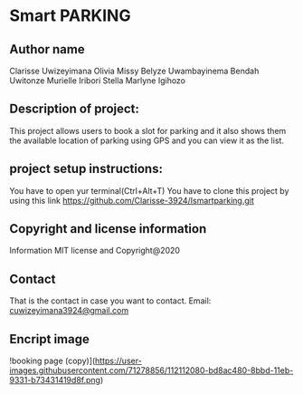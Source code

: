 # Smart PARKING

## Author name 

Clarisse Uwizeyimana
Olivia Missy 
Belyze Uwambayinema
Bendah Uwitonze
Murielle Iribori
Stella Marlyne Igihozo

## Description of project:

This project allows users to book a slot for parking and it also shows them the available location of parking using GPS and you can view it as the list.
## project setup instructions:

You have to open yur terminal(Ctrl+Alt+T) You have to clone this project by using this link https://github.com/Clarisse-3924/Ismartparking.git

## Copyright and license information
Information MIT license and Copyright@2020

## Contact

That is the contact in case you want to contact. Email: cuwizeyimana3924@gmail.com

## Encript image
!booking page (copy)](https://user-images.githubusercontent.com/71278856/112112080-bd8ac480-8bbd-11eb-9331-b73431419d8f.png)

